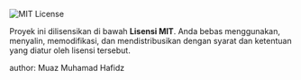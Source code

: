 ![MIT License](https://img.shields.io/badge/License-MIT-yellow.svg)

Proyek ini dilisensikan di bawah **Lisensi MIT**. Anda bebas menggunakan, menyalin, memodifikasi, dan mendistribusikan dengan syarat dan ketentuan yang diatur oleh lisensi tersebut.

author: Muaz Muhamad Hafidz